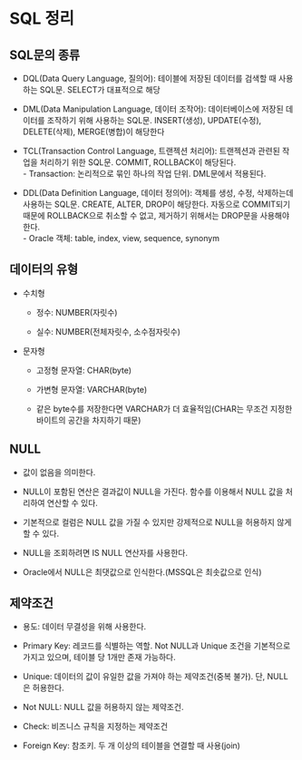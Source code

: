 # SQL 정리

## SQL문의 종류

- DQL(Data Query Language, 질의어): 테이블에 저장된 데이터를 검색할 때 사용하는 SQL문. SELECT가 대표적으로 해당

- DML(Data Manipulation Language, 데이터 조작어): 데이터베이스에 저장된 데이터를 조작하기 위해 사용하는 SQL문. INSERT(생성), UPDATE(수정), DELETE(삭제), MERGE(병합)이 해당한다

- TCL(Transaction Control Language, 트랜젝션 처리어): 트랜젝션과 관련된 작업을 처리하기 위한 SQL문. COMMIT, ROLLBACK이 해당된다.</br>- Transaction: 논리적으로 묶인 하나의 작업 단위. DML문에서 적용된다.

- DDL(Data Definition Language, 데이터 정의어): 객체를 생성, 수정, 삭제하는데 사용하는 SQL문. CREATE, ALTER, DROP이 해당한다. 자동으로 COMMIT되기 때문에 ROLLBACK으로 취소할 수 없고, 제거하기 위해서는 DROP문을 사용해야 한다.</br>- Oracle 객체: table, index, view, sequence, synonym

## 데이터의 유형

- 수치형

    - 정수: NUMBER(자릿수)
    
    - 실수: NUMBER(전체자릿수, 소수점자릿수)
    
- 문자형

    - 고정형 문자열: CHAR(byte)
    
    - 가변형 문자열: VARCHAR(byte)
    
    - 같은 byte수를 저장한다면 VARCHAR가 더 효율적임(CHAR는 무조건 지정한 바이트의 공간을 차지하기 때문)
    
## NULL

- 값이 없음을 의미한다.

- NULL이 포함된 연산은 결과값이 NULL을 가진다. 함수를 이용해서 NULL 값을 처리하여 연산할 수 있다.

- 기본적으로 컬럼은 NULL 값을 가질 수 있지만 강제적으로 NULL을 허용하지 않게 할 수 있다.

- NULL을 조회하려면 IS NULL 연산자를 사용한다.

- Oracle에서 NULL은 최댓값으로 인식한다.(MSSQL은 최솟값으로 인식)

## 제약조건

- 용도: 데이터 무결성을 위해 사용한다.

- Primary Key: 레코드를 식별하는 역할. Not NULL과 Unique 조건을 기본적으로 가지고 있으며, 테이블 당 1개만 존재 가능하다.

- Unique: 데이터의 값이 유일한 값을 가져야 하는 제약조건(중복 불가). 단, NULL은 허용한다.

- Not NULL: NULL 값을 허용하지 않는 제약조건.

- Check: 비즈니스 규칙을 지정하는 제약조건

- Foreign Key: 참조키. 두 개 이상의 테이블을 연결할 때 사용(join)